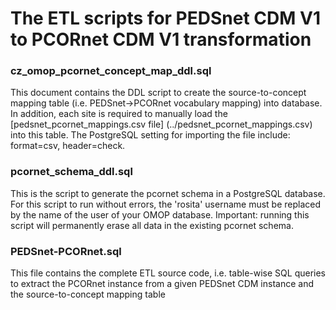 The ETL scripts for PEDSnet CDM V1 to PCORnet CDM V1 transformation
===============================================================================

### cz_omop_pcornet_concept_map_ddl.sql
This document contains the DDL script to create the source-to-concept mapping table (i.e. PEDSnet->PCORnet vocabulary mapping) into database. In addition, each site is required to manually load the [pedsnet_pcornet_mappings.csv file] (../pedsnet_pcornet_mappings.csv) into this table. The PostgreSQL setting for importing the file include: format=csv, header=check.

### pcornet_schema_ddl.sql
This is the script to generate the pcornet schema in a PostgreSQL database. For this script to run without errors, the 'rosita' username must be replaced by the name of the user of your OMOP database. Important: running this script will permanently erase all data in the existing pcornet schema.

### PEDSnet-PCORnet.sql
This file contains the complete ETL source code, i.e. table-wise SQL queries to extract the PCORnet instance from a given PEDSnet CDM instance and the source-to-concept mapping table 



